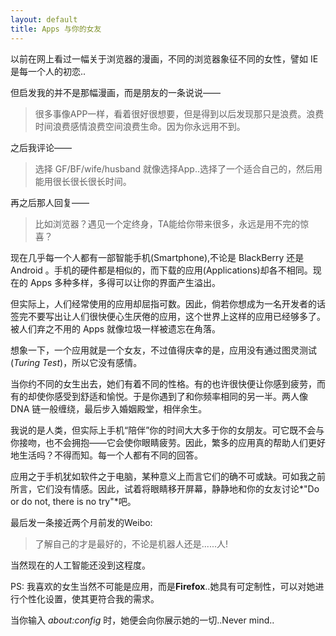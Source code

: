 ```yaml
---
layout: default
title: Apps 与你的女友
---
```


以前在网上看过一幅关于浏览器的漫画，不同的浏览器象征不同的女性，譬如 IE 是每一个人的初恋..

但启发我的并不是那幅漫画，而是朋友的一条说说——

> 很多事像APP一样，看着很好很想要，但是得到以后发现那只是浪费。浪费时间浪费感情浪费空间浪费生命。因为你永远用不到。

之后我评论——

> 选择 GF/BF/wife/husband 就像选择App..选择了一个适合自己的，然后用能用很长很长很长时间。

再之后那人回复——

> 比如浏览器？遇见一个定终身，TA能给你带来很多，永远是用不完的惊喜？

现在几乎每一个人都有一部智能手机(Smartphone),不论是 BlackBerry 还是 Android 。手机的硬件都是相似的，而下载的应用(Applications)却各不相同。现在的 Apps 多种多样，多得可以让你的界面产生溢出。

但实际上，人们经常使用的应用却屈指可数。因此，倘若你想成为一名开发者的话签完不要写出让人们很快便心生厌倦的应用，这个世界上这样的应用已经够多了。被人们弃之不用的 Apps 就像垃圾一样被遗忘在角落。

想象一下，一个应用就是一个女友，不过值得庆幸的是，应用没有通过图灵测试(*Turing Test*)，所以它没有感情。

当你约不同的女生出去，她们有着不同的性格。有的也许很快便让你感到疲劳，而有的却使你感受到舒适和愉悦。于是你遇到了和你频率相同的另一半。两人像 DNA 链一般缠绕，最后步入婚姻殿堂，相伴余生。

我说的是人类，但实际上手机“陪伴”你的时间大大多于你的女朋友。可它既不会与你接吻，也不会拥抱——它会使你眼睛疲劳。因此，繁多的应用真的帮助人们更好地生活吗？不得而知。每一个人都有不同的回答。

应用之于手机犹如软件之于电脑，某种意义上而言它们的确不可或缺。可如我之前所言，它们没有情感。因此，试着将眼睛移开屏幕，静静地和你的女友讨论*"Do or do not, there is no try"*吧。

最后发一条接近两个月前发的Weibo:

> 了解自己的才是最好的，不论是机器人还是......人!

当然现在的人工智能还没到这程度。

PS: 我喜欢的女生当然不可能是应用，而是**Firefox**..她具有可定制性，可以对她进行个性化设置，使其更符合我的需求。

当你输入 *about:config* 时，她便会向你展示她的一切..Never mind..